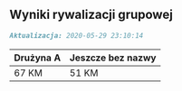 ## Wyniki rywalizacji grupowej

```markdown
Aktualizacja: 2020-05-29 23:10:14
```

Drużyna A | Jeszcze bez nazwy
------------ | -------------
 67 KM | 51 KM